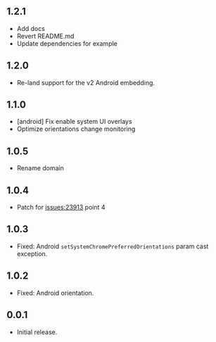 ## 1.2.1
* Add docs
* Revert README.md
* Update dependencies for example

## 1.2.0
* Re-land support for the v2 Android embedding.

## 1.1.0
* \[android\] Fix enable system UI overlays
* Optimize orientations change monitoring

## 1.0.5
* Rename domain

## 1.0.4
* Patch for [issues:23913](https://github.com/flutter/flutter/issues/23913) point 4 

## 1.0.3
* Fixed: Android `setSystemChromePreferredOrientations` param cast exception.

## 1.0.2
* Fixed: Android orientation.

## 0.0.1
* Initial release.
